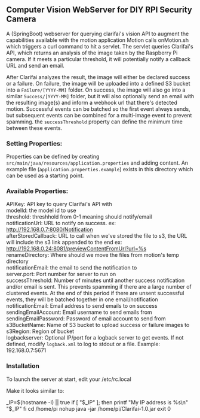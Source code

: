 ## Computer Vision WebServer for DIY RPI Security Camera

A (SpringBoot) webserver for querying clarifai's vision API to augment the capabilities available with the motion application
Motion calls onMotion.sh which triggers a curl command to hit a servlet.  The servlet queries Clarifai's API,
which returns an analysis of the image taken by the Raspberry Pi camera.  If it meets a particular threshold,
it will potentially notify a callback URL and send an email.

After Clarifai analyzes the result, the image will either be declared success or a failure. On failure, the image will
be uploaded into a defined S3 bucket into a `Failure/[YYYY-MM]` folder.  On success, the image will also go into a similar
`Success/[YYYY-MM]` folder, but it will also optionally send an email with the resulting image(s) and inform a webhook
url that there's detected motion.  Successful events can be batched so the first event always sends, but subsequent
events can be combined for a multi-image event to prevent spamming.  the `successThreshold` property can define the minimum
time between these events.

###  Setting Properties:
Properties can be defined by creating `src/main/java/resources/application.properties` and adding content. An example
file (`application.properties.example`) exists in this directory which can be used as a starting point.<br>
###  Available Properties:

APIKey: API key to query Clarifai's API with<br>
modelId: the model id to use<br>
threshold: threshhold from 0-1 meaning should notify/email<br>
notificationUrl: URL to notify on success.  ex: http://192.168.0.7:8080/Notification <br>
afterStoredCallback: URL to call when we've stored the file to s3, the URL will include the s3 link appended to the end
 ex: http://192.168.0.24:8081/previewContentFromUrl?url=%s <br>
renameDirectory: Where should we move the files from motion's temp directory<br>
notificationEmail: the email to send the notification to<br>
server.port: Port number for server to run on<br>
successThreshold: Number of minutes until another success notification and/or email is sent.  This prevents spamming
if there are a large number of clustered events.  At the end of this period if there are unsent successful events, 
they will be batched together in one email/notification<br>
notificationEmail: Email address to send emails to on success<br>
sendingEmailAccount: Email username to send emails from<br>
sendingEmailPassword: Password of email account to send from<br>
s3BucketName: Name of S3 bucket to upload success or failure images to<br>
s3Region: Region of bucket<br>
logbackserver: Optional IP/port for a logback server to get events. If not defined, modify `logback.xml` to log to
stdout or a file. Example: 192.168.0.7:5671<br>

### Installation
To launch the server at start, edit your /etc/rc.local 

Make it looks similar to:

_IP=$(hostname -I) || true
if [ "$_IP" ]; then
  printf "My IP address is %s\n" "$_IP"
fi
cd /home/pi
nohup java -jar /home/pi/Clarifai-1.0.jar
exit 0